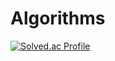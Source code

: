 # Algorithms 




[![Solved.ac Profile](http://mazassumnida.wtf/api/v2/generate_badge?boj=xxubin04)](https://solved.ac/xxubin04)<br/>



